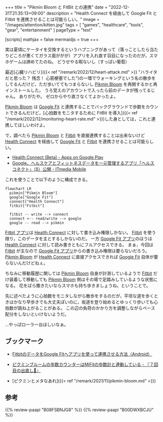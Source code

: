 +++
title = "Pikmin Bloom と FitBit との連携"
date =  "2022-12-31T21:35:13+09:00"
description = "Health Connect を経由して Google Fit と Fitbit を連携させることは可能らしい。"
image = "/images/attention/kitten.jpg"
tags = [ "games", "healthcare", "tools", "gear", "entertainment" ]
pageType = "text"

[scripts]
  mathjax = false
  mermaidjs = true
+++

実は夏頃にケータイを交換するというハプニングがあって（落っことしたら当たりどころが悪くてガラス面ががが）アプリを入れ直す羽目になったのだが，スマホゲームは諦めてたのね。
どうせやる暇ないし（すっぱい葡萄）

最近[心臓リハビリ]({{< ref "/remark/2022/12/heart-attack.md" >}} "ハライタだと思った？ 残念！ 心筋梗塞でした")の一環でウォーキングという名の散歩をしてるんだけど，ただ歩いててもつまらないし [Pikmin Bloom] を再開するかと再インストールした。
うろ覚えのアカウントで入ったら前のデータが残ってるじゃん。
ありがたや。
ゼロからやり直さなくてよかったよ。

[Pikmin Bloom] は [Google Fit](https://www.google.com/intl/ja_jp/fit/) と連携することでバックグラウンドで歩数をカウントできるんだけど，[心拍数をモニタするために FitBit を導入]({{< ref "/remark/2022/12/monitoring-heart-rate.md" >}})した身としては，これと連携してほしいわけよ。

で，調べたら [Pikmin Bloom] と [Fitbit] を直接連携することは出来ないけど [Health Connect] を経由して [Google Fit] と [Fitbit] を連携させることは可能らしい。

- [Health Connect (Beta) - Apps on Google Play](https://play.google.com/store/apps/details?id=com.google.android.apps.healthdata)
- [Google、ヘルスケアとフィットネスデータを一元管理するアプリ「ヘルスコネクト」（β）公開 - ITmedia Mobile](https://www.itmedia.co.jp/mobile/articles/2211/15/news137.html)

これを使うことで以下のように構成できる。

```mermaid
flowchart LR
  pikmin["Pikmin Bloom"]
  google["Google Fit"]
  connect["Health Connect"]
  fitbit["Fitbit"]

  fitbit -- write --> connect
  connect <-- read/write --> google
  google -- read --> pikmin
```

[Fitbit アプリ][Fitbit App]は [Health Connect] に対して書き込み権限しかない。
[Fitbit] を使う限り，このデータを主とするしかないのだ。
一方 [Google Fit アプリ][Google Fit App]のほうは [Health Connect] に対して読み書きともにフルアクセスできる。
まぁ，今回は [Fitbit] が主なので [Google Fit アプリ][Google Fit App]からの書き込み権限は要らないだろう。
[Pikmin Bloom] が [Health Connect] に直接アクセスできれば [Google Fit] 自体が要らないんだけどねぇ。

ちなみに移動履歴に関しては [Pikmin Bloom] 自身が計測しているようで [Fitbit] だけ装着して移動しても [Pikmin Bloom] 側はその場で足踏みしているような状態になる。
花をばら撒きたいならスマホも持ち歩きましょうね，ということで。

先に述べたように心拍数をモニタしながら散歩をするのだが，平坦な道を歩くときはかなり早歩きでも大丈夫ぽいのに，坂道を登り始めるとゆっくり歩いても心拍数が跳ね上がることがある。
この辺の負荷のかかり方を調整しながらペース配分をしないといけないようだ。

...やっぱローラー台ほしいなぁ。

## ブックマーク

- [FitbitのデータをGoogle Fitへアプリを使って連携させる方法（Android）](https://habiyura.com/archives/50807358.html)
- [ピクミンブルームの歩数カウンターはMiFitの歩数計と連動している - 『７回目の出直し🌻』](https://kanaxx.hatenablog.jp/entry/mi-fit-to-pikmin-bloom)

- [ピクミンとメタなあれ]({{< ref "/remark/2021/11/pikmin-bloom.md" >}})

[Niantic]: https://nianticlabs.com/ "Niantic, Inc."
[Pikmin Bloom]: https://www.pikminbloom.com/ "Pikmin Bloom 「ピクミン ブルーム」 - ピクミンとおでかけ"
[Google Fit]: https://www.google.com/intl/ja_jp/fit/
[Google Fit App]: https://play.google.com/store/apps/details?id=com.google.android.apps.fitness "Google Fit: Activity Tracking - Apps on Google Play"
[Fitbit]: https://www.fitbit.com/
[Fitbit App]: https://play.google.com/store/apps/details?id=com.fitbit.FitbitMobile "Fitbit - Apps on Google Play"
[Health Connect]: https://developer.android.com/health-connect "Health Connect  |  Android Developers"

## 参考

{{% review-paapi "B08FSBNJG8" %}} <!-- Fitbit Inspire2 -->
{{% review-paapi "B00DWXBCJU" %}} <!-- 愛のうた ～ ピクミンCMソング -->
